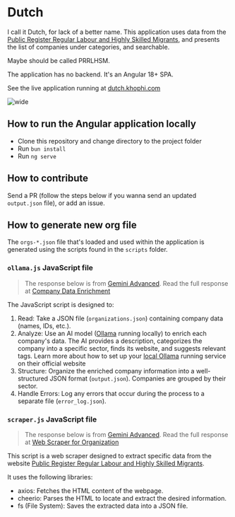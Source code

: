 # Dutch

I call it Dutch, for lack of a better name. This application uses data from the [Public Register Regular Labour and Highly Skilled Migrants](https://ind.nl/en/public-register-recognised-sponsors/public-register-regular-labour-and-highly-skilled-migrants), and presents the list of companies under categories, and searchable.

Maybe should be called PRRLHSM.

The application has no backend. It's an Angular 18+ SPA.

See the live application running at [dutch.khophi.com](dutch.khophi.com)

![wide](https://github.com/seanmavley/dutch/assets/5289083/2bd7aba1-c321-4b46-8fc8-1cddc084558a)

## How to run the Angular application locally

- Clone this repository and change directory to the project folder
- Run `bun install`
- Run `ng serve`

## How to contribute

Send a PR (follow the steps below if you wanna send an updated `output.json` file), or add an issue. 

## How to generate new org file

The `orgs-*.json` file that's loaded and used within the application is generated using the scripts found in the `scripts` folder.

### `ollama.js` JavaScript file

> The response below is from [Gemini Advanced](https://gemini.google.com/app/bed0e1e840e48878). Read the full response at [Company Data Enrichment](https://g.co/gemini/share/53aa701b94b3)

The JavaScript script is designed to:

1. Read: Take a JSON file (`organizations.json`) containing company data (names, IDs, etc.).
2. Analyze: Use an AI model ([Ollama](https://ollama.ai/) running locally) to enrich each company's data. The AI provides a description, categorizes the company into a specific sector, finds its website, and suggests relevant tags. Learn more about how to set up your [local Ollama](https://ollama.ai/) running service on their official website
3. Structure: Organize the enriched company information into a well-structured JSON format (`output.json`). Companies are grouped by their sector.
4. Handle Errors: Log any errors that occur during the process to a separate file (`error_log.json`).

### `scraper.js` JavaScript file

> The response below is from [Gemini Advanced](https://g.co/gemini/share/ebd7454a1332). Read the full response at [Web Scraper for Organization](https://g.co/gemini/share/ebd7454a1332)

This script is a web scraper designed to extract specific data from the website [Public Register Regular Labour and Highly Skilled Migrants](https://ind.nl/en/public-register-recognised-sponsors/public-register-regular-labour-and-highly-skilled-migrants). 

It uses the following libraries:

* axios: Fetches the HTML content of the webpage.
* cheerio: Parses the HTML to locate and extract the desired information.
* fs (File System): Saves the extracted data into a JSON file.
